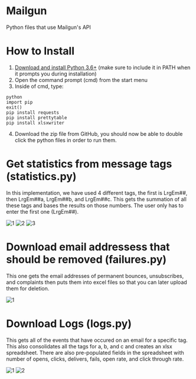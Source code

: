 # Mailgun
Python files that use Mailgun's API

# How to Install
1. [Download and install Python 3.6+](http://python.org/downloads) (make sure to include it in PATH when it prompts you during installation)
2. Open the command prompt (cmd) from the start menu
3. Inside of cmd, type:
```
python
import pip
exit()
pip install requests
pip install prettytable
pip install xlsxwriter
```
4. Download the zip file from GitHub, you should now be able to double click the python files in order to run them.

# Get statistics from message tags (statistics.py)
In this implementation, we have used 4 different tags, the first is LrgEm##, then LrgEm##a, LrgEm##b, and LrgEm##c. This gets the summation of all these tags and bases the results on those numbers. The user only has to enter the first one (LrgEm##).

![1](https://ianannasetech.files.wordpress.com/2017/11/screen-shot-2017-11-11-at-2-43-12-pm.png)
![2](https://ianannasetech.files.wordpress.com/2017/11/screen-shot-2017-11-11-at-2-43-32-pm.png)
![3](https://ianannasetech.files.wordpress.com/2017/11/screen-shot-2017-11-11-at-2-43-40-pm.png)

# Download email addressess that should be removed (failures.py)
This one gets the email addresses of permanent bounces, unsubscribes, and complaints then puts them into excel files so that you can later upload them for deletion.

![1](https://ianannasetech.files.wordpress.com/2017/11/screen-shot-2017-11-10-at-7-08-36-pm.png)

# Download Logs (logs.py)
This gets all of the events that have occured on an email for a specific tag. This also consolidates all the tags for a, b, and c and creates an xlsx spreadsheet. There are also pre-populated fields in the spreadsheet with number of opens, clicks, delivers, fails, open rate, and click through rate.

![1](https://ianannasetech.files.wordpress.com/2017/11/screen-shot-2017-11-11-at-12-49-12-am.png)
![2](https://ianannasetech.files.wordpress.com/2017/11/screen-shot-2017-11-11-at-1-21-56-am.png)
